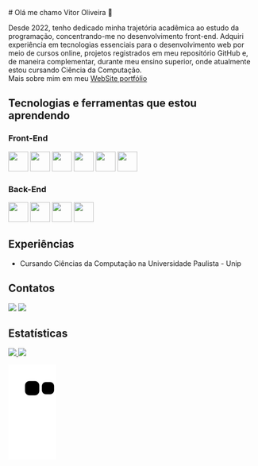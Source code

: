 <div>
# Olá me chamo Vitor Oliveira 👋

Desde 2022, tenho dedicado minha trajetória acadêmica ao estudo da programação, concentrando-me no desenvolvimento front-end. Adquiri experiência em tecnologias essenciais para o desenvolvimento web por meio de cursos online, projetos registrados em meu repositório GitHub e, de maneira complementar, durante meu ensino superior, onde atualmente estou cursando Ciência da Computação.
</br>
Mais sobre mim em meu <a href="https://angular-portfolio-oliveiravitor32.vercel.app/" target="_blank">WebSite portfólio</a>

## Tecnologias e ferramentas que estou aprendendo

### Front-End
<div style="display:flex, margin-bottom: 20px;">
  <img src="https://cdn.jsdelivr.net/gh/devicons/devicon/icons/html5/html5-original-wordmark.svg" width="40" height="40" />
  <img src="https://cdn.jsdelivr.net/gh/devicons/devicon/icons/css3/css3-original-wordmark.svg" width="40" height="40" />
  <img src="https://cdn.jsdelivr.net/gh/devicons/devicon/icons/javascript/javascript-original.svg" width="40" height="40" />
  <img src="https://cdn.jsdelivr.net/gh/devicons/devicon/icons/typescript/typescript-plain.svg" width="40" height="40" />
  <img src="https://cdn.jsdelivr.net/gh/devicons/devicon/icons/angularjs/angularjs-plain.svg" width="40" height="40"/>
  <img src="https://cdn.jsdelivr.net/gh/devicons/devicon/icons/react/react-original-wordmark.svg" width="40" height="40" />
</div>

### Back-End
<div style="display:flex, margin-bottom: 30px;">
  <img src="https://cdn.jsdelivr.net/gh/devicons/devicon/icons/java/java-original.svg" width="40" height="40"/>
  <img src="https://cdn.jsdelivr.net/gh/devicons/devicon/icons/spring/spring-original.svg" width="40" height="40"/> 
  <img src="https://cdn.jsdelivr.net/gh/devicons/devicon/icons/nodejs/nodejs-original.svg" width="40" height="40" />
  <img src="https://cdn.jsdelivr.net/gh/devicons/devicon/icons/python/python-original.svg" width="40" height="40"/>          
</div>

## Experiências
- Cursando Ciências da Computação na Universidade Paulista - Unip

## Contatos
<div style="display:block, margin-bottom: 30px">
<a href = "mailto:oliveiravitor327@gmail.com"><img src="https://img.shields.io/badge/Gmail-D14836?style=for-the-badge&logo=gmail&logoColor=white" target="_blank"></a>
<a href="https://www.linkedin.com/in/vitor-oliveira-27a01525b/" target="_blank"><img src="https://img.shields.io/badge/-LinkedIn-%230077B5?style=for-the-badge&logo=linkedin&logoColor=white" target="_blank"></a>   
</div>

## Estatísticas
<div>
<a href="https://github.com/oliveiravitor32">
<img height="180em" src="https://github-readme-stats.vercel.app/api/top-langs/?username=oliveiravitor32&layout=compact&langs_count=7&theme=dracula"/>
<img height="180em" src="https://github-readme-stats.vercel.app/api?username=oliveiravitor32&show_icons=true&theme=dracula&include_all_commits=true&count_private=true"/>
</div>


![Snake animation](https://github.com/oliveiravitor32/oliveiravitor32/blob/output/github-contribution-grid-snake.svg)
</div>
